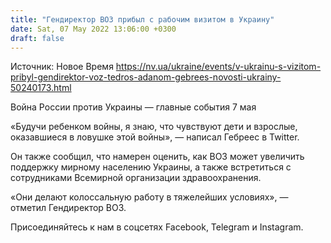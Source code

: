 ```yaml
---
title: "Гендиректор ВОЗ прибыл с рабочим визитом в Украину"
date: Sat, 07 May 2022 13:06:00 +0300
draft: false
---
```

Источник: Новое Время https://nv.ua/ukraine/events/v-ukrainu-s-vizitom-pribyl-gendirektor-voz-tedros-adanom-gebrees-novosti-ukrainy-50240173.html


Война России против Украины — главные события 7 мая

«Будучи ребенком войны, я знаю, что чувствуют дети и взрослые, оказавшиеся в ловушке этой войны», — написал Гебреес в Twitter.

Он также сообщил, что намерен оценить, как ВОЗ может увеличить поддержку мирному населению Украины, а также встретиться с сотрудниками Всемирной организации здравоохранения.

«Они делают колоссальную работу в тяжелейших условиях», — отметил Гендиректор ВОЗ.

Присоединяйтесь к нам в соцсетях Facebook, Telegram и Instagram.
